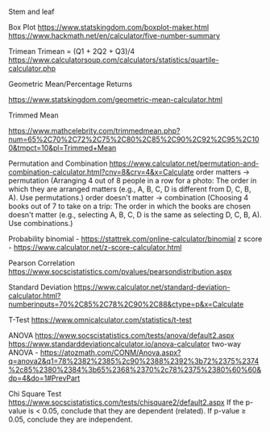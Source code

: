 Stem and leaf 

Box Plot
https://www.statskingdom.com/boxplot-maker.html
https://www.hackmath.net/en/calculator/five-number-summary

Trimean
Trimean = (Q1 + 2Q2 + Q3)/4
https://www.calculatorsoup.com/calculators/statistics/quartile-calculator.php

Geometric Mean/Percentage Returns



https://www.statskingdom.com/geometric-mean-calculator.html

Trimmed Mean

https://www.mathcelebrity.com/trimmedmean.php?num=65%2C70%2C72%2C75%2C80%2C85%2C90%2C92%2C95%2C100&tmpct=10&pl=Trimmed+Mean

Permutation and Combination
https://www.calculator.net/permutation-and-combination-calculator.html?cnv=8&crv=4&x=Calculate
order matters → permutation (Arranging 4 out of 8 people in a row for a photo: The order in which they are arranged matters (e.g., A, B, C, D is different from D, C, B, A). Use permutations.)
order doesn't matter → combination (Choosing 4 books out of 7 to take on a trip: The order in which the books are chosen doesn't matter (e.g., selecting A, B, C, D is the same as selecting D, C, B, A). Use combinations.)

Probability 
binomial - https://stattrek.com/online-calculator/binomial
z score - https://www.calculator.net/z-score-calculator.html

Pearson Correlation 
https://www.socscistatistics.com/pvalues/pearsondistribution.aspx

Standard Deviation 
https://www.calculator.net/standard-deviation-calculator.html?numberinputs=70%2C85%2C78%2C90%2C88&ctype=p&x=Calculate

T-Test
https://www.omnicalculator.com/statistics/t-test

ANOVA
https://www.socscistatistics.com/tests/anova/default2.aspx
https://www.standarddeviationcalculator.io/anova-calculator
two-way ANOVA - https://atozmath.com/CONM/Anova.aspx?q=anova2&q1=78%2382%2385%2c90%2388%2392%3b72%2375%2374%2c85%2380%2384%3b65%2368%2370%2c78%2375%2380%60%60&dp=4&do=1#PrevPart

Chi Square Test
https://www.socscistatistics.com/tests/chisquare2/default2.aspx
If the p-value is < 0.05, conclude that they are dependent (related). If p-value ≥ 0.05, conclude they are independent.


